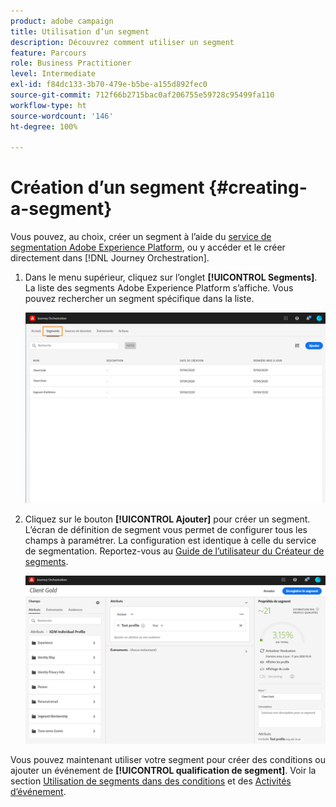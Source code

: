 ```yaml
---
product: adobe campaign
title: Utilisation d’un segment
description: Découvrez comment utiliser un segment
feature: Parcours
role: Business Practitioner
level: Intermediate
exl-id: f84dc133-3b70-479e-b5be-a155d892fec0
source-git-commit: 712f66b2715bac0af206755e59728c95499fa110
workflow-type: ht
source-wordcount: '146'
ht-degree: 100%

---
```


# Création d’un segment {#creating-a-segment}

Vous pouvez, au choix, créer un segment à l’aide du [service de segmentation Adobe Experience Platform](https://docs.adobe.com/content/help/fr-FR/experience-platform/segmentation/home.html), ou y accéder et le créer directement dans [!DNL Journey Orchestration].

1. Dans le menu supérieur, cliquez sur l’onglet **[!UICONTROL Segments]**. La liste des segments Adobe Experience Platform s’affiche. Vous pouvez rechercher un segment spécifique dans la liste.

   ![](../assets/segment1.png)

1. Cliquez sur le bouton **[!UICONTROL Ajouter]** pour créer un segment. L’écran de définition de segment vous permet de configurer tous les champs à paramétrer. La configuration est identique à celle du service de segmentation. Reportez-vous au [Guide de l’utilisateur du Créateur de segments](https://docs.adobe.com/content/help/fr-FR/experience-platform/segmentation/ui/overview.html).

   ![](../assets/segment2.png)

Vous pouvez maintenant utiliser votre segment pour créer des conditions ou ajouter un événement de **[!UICONTROL qualification de segment]**. Voir la section [Utilisation de segments dans des conditions](../segment/using-a-segment.md) et des [Activités d’événement](../building-journeys/segment-qualification-events.md).
